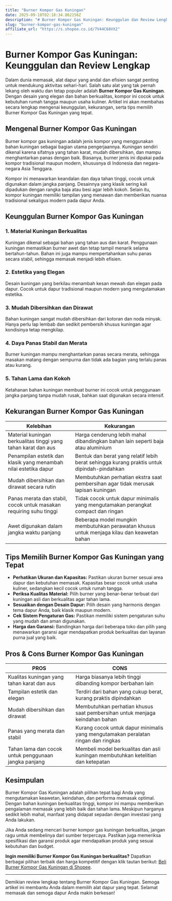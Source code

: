 ```yaml
---
title: "Burner Kompor Gas Kuningan"
date: 2025-09-18T02:18:34.862156Z
description: "# Burner Kompor Gas Kuningan: Keunggulan dan Review Lengkap..."
slug: "burner-kompor-gas-kuningan"
affiliate_url: "https://s.shopee.co.id/7V44C68VX2"
---
```

# Burner Kompor Gas Kuningan: Keunggulan dan Review Lengkap

Dalam dunia memasak, alat dapur yang andal dan efisien sangat penting untuk mendukung aktivitas sehari-hari. Salah satu alat yang tak pernah lekang oleh waktu dan tetap populer adalah **Burner Kompor Gas Kuningan**. Dengan desain yang elegan dan bahan berkualitas, kompor ini cocok untuk kebutuhan rumah tangga maupun usaha kuliner. Artikel ini akan membahas secara lengkap mengenai keunggulan, kekurangan, serta tips memilih Burner Kompor Gas Kuningan yang tepat.

## Mengenal Burner Kompor Gas Kuningan

Burner kompor gas kuningan adalah jenis kompor yang menggunakan bahan kuningan sebagai bagian utama pengerjaannya. Kuningan sendiri dikenal karena sifatnya yang tahan karat, mudah dibersihkan, dan mampu menghantarkan panas dengan baik. Biasanya, burner jenis ini dipakai pada kompor tradisional maupun modern, khususnya di Indonesia dan negara-negara Asia Tenggara.

Kompor ini menawarkan keandalan dan daya tahan tinggi, cocok untuk digunakan dalam jangka panjang. Desainnya yang klasik sering kali dipadukan dengan rangka baja atau besi agar lebih kokoh. Selain itu, kompor kuningan memiliki tampilan yang menawan dan memberikan nuansa tradisional sekaligus modern pada dapur Anda.

## Keunggulan Burner Kompor Gas Kuningan

### 1. Material Kuningan Berkualitas

Kuningan dikenal sebagai bahan yang tahan aus dan karat. Penggunaan kuningan memastikan burner awet dan tetap tampil menarik selama bertahun-tahun. Bahan ini juga mampu mempertahankan suhu panas secara stabil, sehingga memasak menjadi lebih efisien.

### 2. Estetika yang Elegan

Desain kuningan yang berkilau menambah kesan mewah dan elegan pada dapur. Cocok untuk dapur tradisional maupun modern yang mengutamakan estetika.

### 3. Mudah Dibersihkan dan Dirawat

Bahan kuningan sangat mudah dibersihkan dari kotoran dan noda minyak. Hanya perlu lap lembab dan sedikit pembersih khusus kuningan agar kondisinya tetap mengkilap.

### 4. Daya Panas Stabil dan Merata

Burner kuningan mampu menghantarkan panas secara merata, sehingga masakan matang dengan sempurna dan tidak ada bagian yang terlalu panas atau kurang.

### 5. Tahan Lama dan Kokoh

Ketahanan bahan kuningan membuat burner ini cocok untuk penggunaan jangka panjang tanpa mudah rusak, bahkan saat digunakan secara intensif.

## Kekurangan Burner Kompor Gas Kuningan

| Kelebihan                                                                                                                                     | Kekurangan                                                                                                              |
|-----------------------------------------------------------------------------------------------------------------------------------------------|-------------------------------------------------------------------------------------------------------------------------|
| Material kuningan berkualitas tinggi yang tahan karat dan aus                                                                                 | Harga cenderung lebih mahal dibandingkan bahan lain seperti baja atau aluminium                                          |
| Penampilan estetik dan klasik yang menambah nilai estetika dapur                                                                               | Bentuk dan berat yang relatif lebih berat sehingga kurang praktis untuk dipindah-pindahkan                            |
| Mudah dibersihkan dan dirawat secara rutin                                                                                                  | Membutuhkan perhatian ekstra saat pembersihan agar tidak merusak lapisan kuningan                                    |
| Panas merata dan stabil, cocok untuk masakan requiring suhu tinggi                                                                               | Tidak cocok untuk dapur minimalis yang mengutamakan perangkat compact dan ringan                                    |
| Awet digunakan dalam jangka waktu panjang                                                                                                   | Beberapa model mungkin membutuhkan perawatan khusus untuk menjaga kilau dan keawetan bahan                     |

## Tips Memilih Burner Kompor Gas Kuningan yang Tepat

- **Perhatikan Ukuran dan Kapasitas:** Pastikan ukuran burner sesuai area dapur dan kebutuhan memasak. Kapasitas besar cocok untuk usaha kuliner, sedangkan kecil cocok untuk rumah tangga.
- **Periksa Kualitas Material:** Pilih burner yang benar-benar terbuat dari kuningan asli dan berkualitas agar tahan lama.
- **Sesuaikan dengan Desain Dapur:** Pilih desain yang harmonis dengan tema dapur Anda, baik klasik maupun modern.
- **Cek Sistem Pengaturan Gas:** Pastikan memiliki sistem pengaturan suhu yang mudah dan aman digunakan.
- **Harga dan Garansi:** Bandingkan harga dari beberapa toko dan pilih yang menawarkan garansi agar mendapatkan produk berkualitas dan layanan purna jual yang baik.

## Pros & Cons Burner Kompor Gas Kuningan

| PROS                                                                                                        | CONS                                                                                              |
|--------------------------------------------------------------------------------------------------------------|--------------------------------------------------------------------------------------------------|
| Kualitas kuningan yang tahan karat dan aus                                                                  | Harga biasanya lebih tinggi dibanding kompor berbahan lain                                    |
| Tampilan estetik dan elegan                                                                                   | Terdiri dari bahan yang cukup berat, kurang praktis dipindahkan                                |
| Mudah dibersihkan dan dirawat                                                                                 | Membutuhkan perhatian khusus saat pembersihan untuk menjaga keindahan bahan                  |
| Panas yang merata dan stabil                                                                                   | Kurang cocok untuk dapur minimalis yang mengutamakan peralatan ringan dan ringkas             |
| Tahan lama dan cocok untuk penggunaan jangka panjang                                                          | Membeli model berkualitas dan asli kuningan membutuhkan ketelitian dan ketepatan             |

## Kesimpulan

Burner Kompor Gas Kuningan adalah pilihan tepat bagi Anda yang mengutamakan keawetan, keindahan, dan performa memasak optimal. Dengan bahan kuningan berkualitas tinggi, kompor ini mampu memberikan pengalaman memasak yang lebih baik dan tahan lama. Meskipun harganya sedikit lebih mahal, manfaat yang didapat sepadan dengan investasi yang Anda lakukan.

Jika Anda sedang mencari burner kompor gas kuningan berkualitas, jangan ragu untuk membelinya dari sumber terpercaya. Pastikan juga memeriksa spesifikasi dan garansi produk agar mendapatkan produk yang sesuai kebutuhan dan budget.

**Ingin memiliki Burner Kompor Gas Kuningan berkualitas?** Dapatkan berbagai pilihan terbaik dan harga kompetitif dengan klik tautan berikut: [Beli Burner Kompor Gas Kuningan di Shopee](https://s.shopee.co.id/7V44C68VX2).

---

Demikian review lengkap tentang Burner Kompor Gas Kuningan. Semoga artikel ini membantu Anda dalam memilih alat dapur yang tepat. Selamat memasak dan semoga dapur Anda makin berkesan!
